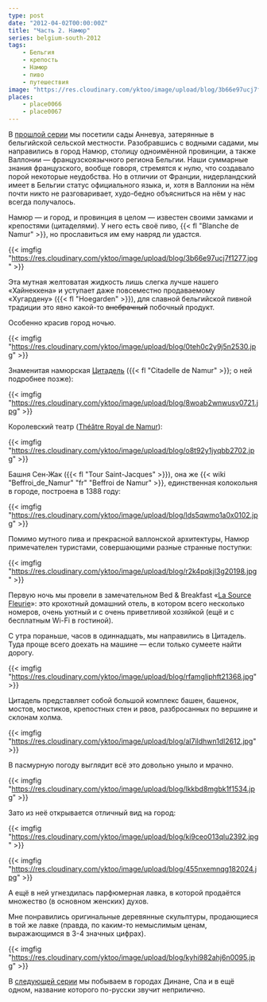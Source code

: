 ```yaml
---
type: post
date: "2012-04-02T00:00:00Z"
title: "Часть 2. Намюр"
series: belgium-south-2012
tags:
    - Бельгия
    - крепость
    - Намюр
    - пиво
    - путешествия
image: "https://res.cloudinary.com/yktoo/image/upload/blog/3b66e97ucj7f1277.jpg"
places:
    - place0066
    - place0067
---
```


В [прошлой серии](0144) мы посетили сады Анневуа, затерянные в бельгийской сельской местности. Разобравшись с водными садами, мы направились в город Намюр, столицу одноимённой провинции, а также Валлонии — французскоязычного региона Бельгии. Наши суммарные знания французского, вообще говоря, стремятся к нулю, что создавало порой некоторые неудобства. Но в отличии от Франции, нидерландский имеет в Бельгии статус официального языка, и, хотя в Валлонии на нём почти никто не разговаривает, худо-бедно объясниться на нём у нас всегда получалось.

<!--more-->

Намюр — и город, и провинция в целом — известен своими замками и крепостями (цитаделями). У него есть своё пиво, {{< fl "Blanche de Namur" >}}, но прославиться им ему навряд ли удастся.

{{< imgfig "https://res.cloudinary.com/yktoo/image/upload/blog/3b66e97ucj7f1277.jpg" >}}

Эта мутная желтоватая жидкость лишь слегка лучше нашего «Хайнеккена» и уступает даже повсеместно продаваемому «Хугардену» ({{< fl "Hoegarden" >}}), для славной бельгийской пивной традиции это явно какой-то ~~внебрачный~~ побочный продукт.

Особенно красив город ночью.

{{< imgfig "https://res.cloudinary.com/yktoo/image/upload/blog/0teh0c2y9j5n2530.jpg" >}}

Знаменитая намюрская [Цитадель](http://www.citadelle.namur.be/) ({{< fl "Citadelle de Namur" >}}; о ней подробнее позже):

{{< imgfig "https://res.cloudinary.com/yktoo/image/upload/blog/8woab2wnwusv0721.jpg" >}}

Королевский театр ([Théâtre Royal de Namur](http://www.theatredenamur.be/)):

{{< imgfig "https://res.cloudinary.com/yktoo/image/upload/blog/o8t92y1jyqbb2702.jpg" >}}

Башня Сен-Жак ({{< fl "Tour Saint-Jacques" >}}), она же {{< wiki "Beffroi_de_Namur" "fr" "Beffroi de Namur" >}}, единственная колокольня в городе, построена в 1388 году:

{{< imgfig "https://res.cloudinary.com/yktoo/image/upload/blog/lds5qwmo1a0x0102.jpg" >}}

Помимо мутного пива и прекрасной валлонской архитектуры, Намюр примечателен туристами, совершающими разные странные поступки:

{{< imgfig "https://res.cloudinary.com/yktoo/image/upload/blog/r2k4pqkjl3g20198.jpg" >}}

Первую ночь мы провели в замечательном Bed & Breakfast «[La Source Fleurie](http://www.source-fleurie.be/)»: это крохотный домашний отель, в котором всего несколько номеров, очень уютный и с очень приветливой хозяйкой (ещё и с бесплатным Wi-Fi в гостиной).

С утра пораньше, часов в одиннадцать, мы направились в Цитадель. Туда проще всего доехать на машине — если только сумеете найти дорогу.

{{< imgfig "https://res.cloudinary.com/yktoo/image/upload/blog/rfamgliphft21368.jpg" >}}

Цитадель представляет собой большой комплекс башен, башенок, мостов, мостиков, крепостных стен и рвов, разбросанных по вершине и склонам холма.

{{< imgfig "https://res.cloudinary.com/yktoo/image/upload/blog/al7ildhwn1dl2612.jpg" >}}

В пасмурную погоду выглядит всё это довольно уныло и мрачно.

{{< imgfig "https://res.cloudinary.com/yktoo/image/upload/blog/lkkbd8mgbk1f1534.jpg" >}}

Зато из неё открывается отличный вид на город:

{{< imgfig "https://res.cloudinary.com/yktoo/image/upload/blog/ki9ceo013qlu2392.jpg" >}}

{{< imgfig "https://res.cloudinary.com/yktoo/image/upload/blog/455nxemnqg182024.jpg" >}}

А ещё в ней угнездилась парфюмерная лавка, в которой продаётся множество (в основном женских) духов.

Мне понравились оригинальные деревянные скульптуры, продающиеся в той же лавке (правда, по каким-то немыслимым ценам, выражающимся в 3-4 значных цифрах).

{{< imgfig "https://res.cloudinary.com/yktoo/image/upload/blog/kyhi982ahj6n0095.jpg" >}}

В [следующей серии](0146) мы побываем в городах Динане, Спа и в ещё одном, название которого по-русски звучит неприлично.
